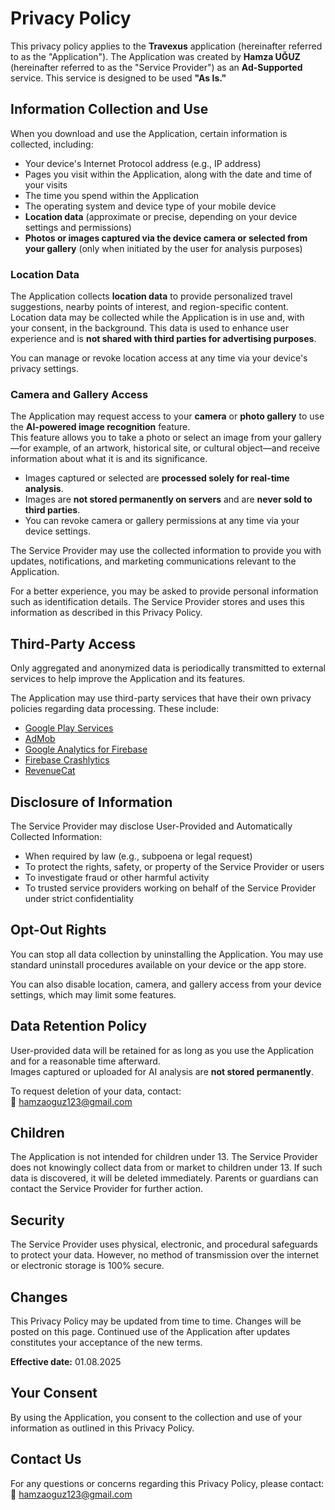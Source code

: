 # Privacy Policy

This privacy policy applies to the **Travexus** application (hereinafter referred to as the "Application"). The Application was created by **Hamza UĞUZ** (hereinafter referred to as the "Service Provider") as an **Ad-Supported** service. This service is designed to be used **"As Is."**

## Information Collection and Use

When you download and use the Application, certain information is collected, including:

- Your device's Internet Protocol address (e.g., IP address)  
- Pages you visit within the Application, along with the date and time of your visits  
- The time you spend within the Application  
- The operating system and device type of your mobile device  
- **Location data** (approximate or precise, depending on your device settings and permissions)  
- **Photos or images captured via the device camera or selected from your gallery** (only when initiated by the user for analysis purposes)  

### Location Data
The Application collects **location data** to provide personalized travel suggestions, nearby points of interest, and region-specific content. Location data may be collected while the Application is in use and, with your consent, in the background. This data is used to enhance user experience and is **not shared with third parties for advertising purposes**.

You can manage or revoke location access at any time via your device's privacy settings.

### Camera and Gallery Access
The Application may request access to your **camera** or **photo gallery** to use the **AI-powered image recognition** feature.  
This feature allows you to take a photo or select an image from your gallery—for example, of an artwork, historical site, or cultural object—and receive information about what it is and its significance.

- Images captured or selected are **processed solely for real-time analysis**.  
- Images are **not stored permanently on servers** and are **never sold to third parties**.  
- You can revoke camera or gallery permissions at any time via your device settings.

The Service Provider may use the collected information to provide you with updates, notifications, and marketing communications relevant to the Application.

For a better experience, you may be asked to provide personal information such as identification details. The Service Provider stores and uses this information as described in this Privacy Policy.

## Third-Party Access

Only aggregated and anonymized data is periodically transmitted to external services to help improve the Application and its features.

The Application may use third-party services that have their own privacy policies regarding data processing. These include:

- [Google Play Services](https://policies.google.com/privacy)  
- [AdMob](https://support.google.com/admob/answer/6128543?hl=en)  
- [Google Analytics for Firebase](https://firebase.google.com/policies/analytics)  
- [Firebase Crashlytics](https://firebase.google.com/support/privacy/)  
- [RevenueCat](https://www.revenuecat.com/privacy)

## Disclosure of Information

The Service Provider may disclose User-Provided and Automatically Collected Information:

- When required by law (e.g., subpoena or legal request)  
- To protect the rights, safety, or property of the Service Provider or users  
- To investigate fraud or other harmful activity  
- To trusted service providers working on behalf of the Service Provider under strict confidentiality

## Opt-Out Rights

You can stop all data collection by uninstalling the Application. You may use standard uninstall procedures available on your device or the app store.

You can also disable location, camera, and gallery access from your device settings, which may limit some features.

## Data Retention Policy

User-provided data will be retained for as long as you use the Application and for a reasonable time afterward.  
Images captured or uploaded for AI analysis are **not stored permanently**.  

To request deletion of your data, contact:  
📧 [hamzaoguz123@gmail.com](mailto:hamzaoguz123@gmail.com)

## Children

The Application is not intended for children under 13. The Service Provider does not knowingly collect data from or market to children under 13. If such data is discovered, it will be deleted immediately. Parents or guardians can contact the Service Provider for further action.

## Security

The Service Provider uses physical, electronic, and procedural safeguards to protect your data. However, no method of transmission over the internet or electronic storage is 100% secure.

## Changes

This Privacy Policy may be updated from time to time. Changes will be posted on this page. Continued use of the Application after updates constitutes your acceptance of the new terms.

**Effective date:** 01.08.2025

## Your Consent

By using the Application, you consent to the collection and use of your information as outlined in this Privacy Policy.

## Contact Us

For any questions or concerns regarding this Privacy Policy, please contact:  
📧 [hamzaoguz123@gmail.com](mailto:hamzaoguz123@gmail.com)
